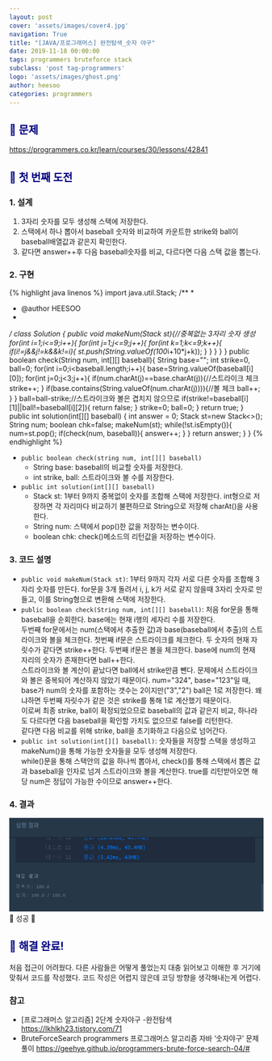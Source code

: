 ```yaml
---
layout: post
cover: 'assets/images/cover4.jpg'
navigation: True
title: "[JAVA/프로그래머스] 완전탐색_숫자 야구"
date: 2019-11-18 00:00:00
tags: programmers bruteforce stack
subclass: 'post tag-programmers'
logo: 'assets/images/ghost.png'
author: heesoo
categories: programmers
---
```

## <span style="color:navy">👀 문제</span>
<https://programmers.co.kr/learn/courses/30/lessons/42841>

## <span style="color:navy">👊 첫 번째 도전</span>

### 1. 설계
1. 3자리 숫자를 모두 생성해 스택에 저장한다.
2. 스택에서 하나 뽑아서 baseball 숫자와 비교하여 카운트한 strike와 ball이 baseball배열값과 같은지 확인한다.
3. 같다면 answer++후 다음 baseball숫자를 비교, 다르다면 다음 스택 값을 뽑는다.

### 2. 구현
{% highlight java linenos %}
import java.util.Stack;
/**
 *
 * @author HEESOO
 *
 */
 class Solution {
     public void makeNum(Stack st){//중복없는 3자리 숫자 생성
         for(int i=1;i<=9;i++){
             for(int j=1;j<=9;j++){
                 for(int k=1;k<=9;k++){
                     if(i!=j&&j!=k&&k!=i){
                         st.push(String.valueOf(100*i+10*j+k));
                     }
                 }
             }
         }
     }
     public boolean check(String num, int[][] baseball){
         String base="";
         int strike=0, ball=0;
         for(int i=0;i<baseball.length;i++){
             base=String.valueOf(baseball[i][0]);
             for(int j=0;j<3;j++){
                 if(num.charAt(j)==base.charAt(j)){//스트라이크 체크
                     strike++;
                 }
                 if(base.contains(String.valueOf(num.charAt(j)))){//볼 체크
                     ball++;
                 }
             }
             ball=ball-strike;//스트라이크와 볼은 겹치지 않으므로
             if(strike!=baseball[i][1]||ball!=baseball[i][2]){
                 return false;
             }
             strike=0;
             ball=0;
         }
         return true;
     }
     public int solution(int[][] baseball) {
         int answer = 0;
         Stack<String> st=new Stack<>();
         String num;
         boolean chk=false;
         makeNum(st);
         while(!st.isEmpty()){
             num=st.pop();
             if(check(num, baseball)){
                 answer++;
             }
         }
         return answer;
     }
 }
{% endhighlight %}  

- `public boolean check(string num, int[][] baseball)`
  - String base: baseball의 비교할 숫자를 저장한다.
  - int strike, ball: 스트라이크와 볼 수를 저장한다.
- `public int solution(int[][] baseball)`
  - Stack<String> st: 1부터 9까지 중복없이 숫자를 조합해 스택에 저장한다. int형으로 저장하면 각 자리마다 비교하기 불편하므로 String으로 저장해 charAt()을 사용한다.
  - String num: 스택에서 pop()한 값을 저장하는 변수이다.
  - boolean chk: check()메소드의 리턴값을 저장하는 변수이다.

### 3. 코드 설명  
- `public void makeNum(Stack st)`: 1부터 9까지 각자 서로 다른 숫자를 조합해 3자리 숫자를 만든다. for문을 3개 돌려서 i, j, k가 서로 같지 않을때 3자리 숫자로 만들고, 이를 String형으로 변환해 스택에 저장한다.
- `public boolean check(String num, int[][] baseball)`: 처음 for문을 통해 baseball을 순회한다. base에는 현재 i행의 세자리 수를 저장한다.  
두번째 for문에서는 num(스택에서 추출한 값)과 base(baseball에서 추출)의 스트라이크와 볼을 체크한다. 첫번째 if문은 스트라이크를 체크한다. 두 숫자의 현재 자릿수가 같다면 strike++한다. 두번째 if문은 볼을 체크한다. base에 num의 현재 자리의 숫자가 존재한다면 ball++한다.  
스트라이크와 볼 계산이 끝났다면 ball에서 strike만큼 뺀다. 문제에서 스트라이크와 볼은 중복되어 계산하지 않았기 때문이다. num="324", base="123"일 때, base가 num의 숫자를 포함하는 갯수는 2이지만("3","2") ball은 1로 저장한다. 왜냐하면 두번째 자릿수가 같은 것은 strike를 통해 1로 계산했기 때문이다.  
이로써 최종 strike, ball이 확정되었으므로 baseball의 값과 같은지 비교, 하나라도 다르다면 다음 baseball을 확인할 가치도 없으므로 false를 리턴한다.  
같다면 다음 비교를 위해 strike, ball을 초기화하고 다음으로 넘어간다.
- `public int solution(int[][] baseball)`: 숫자들을 저장할 스택을 생성하고 makeNum()을 통해 가능한 숫자들을 모두 생성해 저장한다.  
while()문을 통해 스택안의 값을 하나씩 뽑아서, check()를 통해 스택에서 뽑은 값과 baseball을 인자로 넘겨 스트라이크와 볼을 계산한다. true를 리턴받아오면 해당 num은 정답이 가능한 수이므로 answer++한다.

### 4. 결과
![실행결과](./assets/images/191117_1.PNG)
🤟 성공 🤟

## <span style="color:navy">👏 해결 완료!</span>
처음 접근이 어려웠다. 다른 사람들은 어떻게 풀었는지 대충 읽어보고 이해한 후 거기에 맞춰서 코드를 작성했다. 코드 작성은 어렵지 않은데 코딩 방향을 생각해내는게 어렵다.

### 참고
- [프로그래머스 알고리즘] 2단계 숫자야구 -완전탐색 <https://lkhlkh23.tistory.com/71>
- BruteForceSearch programmers 프로그래머스 알고리즘 자바 ‘숫자야구’ 문제풀이 <https://geehye.github.io/programmers-brute-force-search-04/#>
